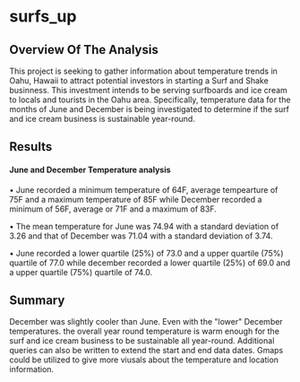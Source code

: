 # surfs_up

## Overview Of The Analysis

This project is seeking to gather information about temperature trends in Oahu, Hawaii to attract potential investors in starting a Surf and Shake businness. This investment intends to be serving surfboards and ice cream to locals and tourists in the Oahu area. Specifically, temperature data for the months of June and December is being investigated to determine if the surf and ice cream business is sustainable year-round.

## Results

#### June and December Temperature analysis

•	June recorded a minimum temperature of 64F, average tempearture of 75F and a maximum temperature of 85F while December recorded a minimum of 56F, average or 71F and a maximum of 83F.

•	The mean temperature for June was 74.94 with a standard deviation of 3.26 and that of December was 71.04 with a standard deviation of 3.74. 

•	June recorded a lower quartile (25%) of 73.0 and a upper quartile (75%) quartile of 77.0 while december recorded a lower quartile (25%) of 69.0 and a upper quartile (75%) quartile of 74.0.  

## Summary

December was slightly cooler than June. Even with the "lower" December temperatures. the overall year round temperature is warm enough for the surf and ice cream business to be sustainable all year-round. Additional queries can also be written to extend the start and end data dates. Gmaps could be utilized to give more viusals about the temperature and location information.

